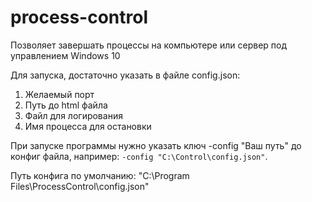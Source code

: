 # process-control

Позволяет завершать процессы на компьютере или сервер под управлением Windows 10

Для запуска, достаточно указать в файле config.json:
 1. Желаемый порт
 2. Путь до html файла
 3. Файл для логирования
 4. Имя процесса для остановки

При запуске программы нужно указать ключ -config "Ваш путь" до конфиг файла, например:  ```-config "C:\Control\config.json"```.

Путь конфига по умолчанию: "C:\Program Files\ProcessControl\config.json"

